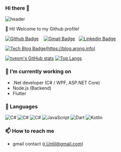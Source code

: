 ### Hi there 👋

<!--
**tyeom/tyeom** is a ✨ _special_ ✨ repository because its `README.md` (this file) appears on your GitHub profile.

Here are some ideas to get you started:

- 🔭 I’m currently working on ...
- 🌱 I’m currently learning ...
- 👯 I’m looking to collaborate on ...
- 🤔 I’m looking for help with ...
- 💬 Ask me about ...
- 📫 How to reach me: ...
- 😄 Pronouns: ...
- ⚡ Fun fact: ...
-->

![header](https://capsule-render.vercel.app/api?type=waving&color=auto&height=300&section=header&text=(()%20=>%20console.log('Hello,%20World!'))();&fontSize=45)

👋 Hi! Welcome to my Github profile!

[![Github Badge](https://img.shields.io/badge/-Github-000?style=flat-square&logo=Github&logoColor=white&link=https://github.com/tyeom)](https://github.com/tyeom) &nbsp;&nbsp;
[![Gmail Badge](https://img.shields.io/badge/-Gmail-c14438?style=flat-square&logo=Gmail&logoColor=white&link=mailto:r.Until@gmail.com)](mailto:r.Until@gmail.com)&nbsp;&nbsp;
[![Linkedin Badge](https://img.shields.io/badge/-LinkedIn-blue?style=flat-square&logo=Linkedin&logoColor=white&link=https://www.linkedin.com/in/eom-ty-46023616b/)](https://www.linkedin.com/in/eom-ty-46023616b/)

[![Tech Blog Badge](http://img.shields.io/badge/-Tech%20blog-black?style=flat-square&logo=github&link=https://tyeom.github.io)(https://blog.arong.info)](https://blog.arong.info)

[![tyeom's GitHub stats](https://github-readme-stats-git-masterrstaa-rickstaa.vercel.app/api?username=tyeom&theme=flag-india&show_icons=true&hide_border=true)](https://github.com/anuraghazra/github-readme-stats)
[![Top Langs](https://github-readme-stats-git-masterrstaa-rickstaa.vercel.app/api/top-langs/?username=tyeom)](https://github.com/anuraghazra/github-readme-stats)

### 🔭 I’m currently working on
- .Net developer (C# / WPF, ASP.NET Core)
- Node.js (Backend)
- Flutter

### 💬 Languages
![C#](https://img.shields.io/badge/C%23-Winform-bb69b4)
![C#](https://img.shields.io/badge/C%23-WPF-bb69b4)
![C#](https://img.shields.io/badge/C%23-ASP.NET%20Core-bb69b4)
![JavaScript](https://img.shields.io/badge/JavaScript-node.js-bb69b4)
![Dart](https://img.shields.io/badge/Dart-Flutter-bb69b4)
![Kotlin](https://img.shields.io/badge/Kotlin-Android-bb69b4)

### 📫 How to reach me
- gmail contact (r.Until@gmail.com)

